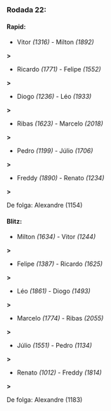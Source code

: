 ### Rodada 22:

#### Rapid:

* Vitor *(1316)*     -     Milton *(1892)*

 **>** 
* Ricardo *(1771)*     -     Felipe *(1552)*

 **>** 
* Diogo *(1236)*     -     Léo *(1933)*

 **>** 
* Ribas *(1623)*     -     Marcelo *(2018)*

 **>** 
* Pedro *(1199)*     -     Júlio *(1706)*

 **>** 
* Freddy *(1890)*     -     Renato *(1234)*

 **>** 

De folga: Alexandre (1154)

#### Blitz:

* Milton *(1634)*     -     Vitor *(1244)*

 **>** 
* Felipe *(1387)*     -     Ricardo *(1625)*

 **>** 
* Léo *(1861)*     -     Diogo *(1493)*

 **>** 
* Marcelo *(1774)*     -     Ribas *(2055)*

 **>** 
* Júlio *(1551)*     -     Pedro *(1134)*

 **>** 
* Renato *(1012)*     -     Freddy *(1814)*

 **>** 

De folga: Alexandre (1183)

